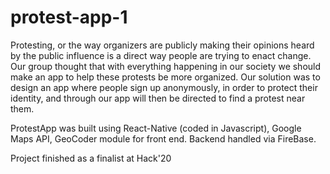 # protest-app-1

Protesting, or the way organizers are publicly making their opinions heard by the public influence is a direct way people are trying to enact change. Our group thought that with everything happening in our society we should make an app to help these protests be more organized. Our solution was to design an app where people sign up anonymously, in order to protect their identity, and through our app will then be directed to find a protest near them.

ProtestApp was built using React-Native (coded in Javascript), Google Maps API, GeoCoder module for front end. Backend handled via FireBase. 

Project finished as a finalist at Hack'20
